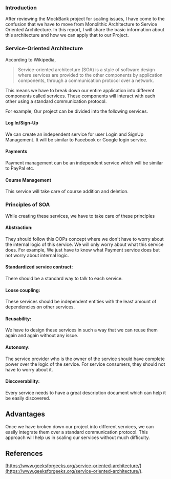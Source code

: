 

### Introduction 
After reviewing the MockBank project for scaling issues, I have come to the confusion that we have to move from Monolithic Architecture to Service Oriented Architecture. In this report, I will share the basic information about this architecture and how we can apply that to our Project. 

### Service-Oriented Architecture 

According to Wikipedia, 

>Service-oriented architecture (SOA) is a style of software design where services are provided to the other components by application components, through a communication protocol over a network. 

This means we have to break down our entire application into different components called services. These components will interact with each other using a standard communication protocol. 

For example, Our project can be divided into the following services. 

#### Log In/Sign-Up 
We can create an independent service for user Login and SignUp Management. It will be similar to Facebook or Google login service. 

#### Payments
Payment management can be an independent service which will be similar to PayPal etc. 

#### Course Management
This service will take care of course addition and deletion. 

### Principles of SOA 

While creating these services, we have to take care of these principles

#### Abstraction: 
They should follow this OOPs concept where we don't have to worry about the internal logic of this service. We will only worry about what this service does. For example, We just have to know what Payment service does but not worry about internal logic. 

#### Standardized service contract: 
There should be a standard way to talk to each service. 

#### Loose coupling: 
These services should be independent entities with the least amount of dependencies on other services. 

#### Reusability: 
We have to design these services in such a way that we can reuse them again and again without any issue. 

#### Autonomy: 
The service provider who is the owner of the service should have complete power over the logic of the service. For service consumers, they should not have to worry about it. 

#### Discoverability: 

Every service needs to have a great 
description document which can help it be easily discovered. 

## Advantages
Once we have broken down our project into different services, we can easily integrate them over a standard communication protocol. This approach will help us in scaling our services without much difficulty. 

## References


[https://www.geeksforgeeks.org/service-oriented-architecture/](https://www.geeksforgeeks.org/service-oriented-architecture/).